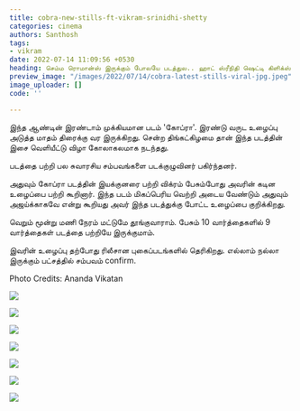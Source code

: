 ```yaml
---
title: cobra-new-stills-ft-vikram-srinidhi-shetty
categories: cinema
authors: Santhosh
tags:
- vikram
date: 2022-07-14 11:09:56 +0530
heading: செம்ம ரொமான்ஸ் இருக்கும் போலயே படத்துல.. ஹாட் ஸ்ரீநிதி ஷெட்டி கிளிக்ஸ் வைரல்.
preview_image: "/images/2022/07/14/cobra-latest-stills-viral-jpg.jpeg"
image_uploader: []
code: ''

---
```

இந்த ஆண்டின் இரண்டாம்  முக்கியமான படம் 'கோப்ரா'. இரண்டு வருட உழைப்பு அடுத்த மாதம் திரைக்கு வர இருக்கிறது. சென்ற திங்கட்கிழமை தான் இந்த படத்தின் இசை வெளியீட்டு விழா கோலாகலமாக நடந்தது.

படத்தை பற்றி பல சுவாரசிய சம்பவங்களை படக்குழுவினர் பகிர்ந்தனர்.

அதுவும் கோப்ரா படத்தின் இயக்குனரை பற்றி விக்ரம் பேசும்போது அவரின் கடின உழைப்பை பற்றி கூறினார். இந்த படம் மிகப்பெரிய வெற்றி அடைய வேண்டும் அதுவும் அஜய்க்காகவே என்று கூறியது அவர் இந்த படத்துக்கு போட்ட உழைப்பை குறிக்கிறது.

வெறும் மூன்று மணி நேரம் மட்டுமே தூங்குவாராம். பேசும் 10 வார்த்தைகளில் 9 வார்த்தைகள் படத்தை பற்றியே இருக்குமாம்.

இவரின் உழைப்பு தற்போது ரிலீசான புகைப்படங்களில் தெரிகிறது. எல்லாம் நல்லா இருக்கும் பட்சத்தில் சம்பவம் confirm.  

Photo Credits: Ananda Vikatan

![](/images/2022/07/14/cobra-first-look-posters-1-jpg.jpeg)

![](/images/2022/07/14/cobra-first-look-posters-3-jpg.jpeg)

![](/images/2022/07/14/cobra-first-look-posters-2-jpg.jpeg)

![](/images/2022/07/14/cobra-first-look-posters-4-jpg.jpeg)

![](/images/2022/07/14/cobra-first-look-posters-5-jpg.jpeg)

![](/images/2022/07/14/cobra-first-look-posters-7-jpg.jpeg)

![](/images/2022/07/14/cobra-first-look-posters-6-jpg.jpeg)
